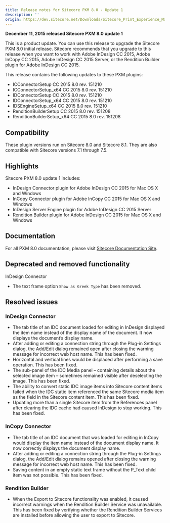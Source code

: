 ```yaml
---
title: Release notes for Sitecore PXM 8.0 - Update 1
description: ''
origin: https://dev.sitecore.net/Downloads/Sitecore_Print_Experience_Manager/8_0/PXM_80_U1/Release_Notes
---
```


**December 11, 2015 released Sitecore PXM 8.0 update 1**

This is a product update. You can use this release to upgrade the Sitecore PXM 8.0 initial release. Sitecore recommends that you upgrade to this release when you want to work with Adobe InDesign CC 2015, Adobe InCopy CC 2015, Adobe InDesign CC 2015 Server, or the Rendition Builder plugin for Adobe InDesign CC 2015.

This release contains the following updates to these PXM plugins:

-   ICConnectorSetup CC 2015 8.0 rev. 151210
-   ICConnectorSetup_x64 CC 2015 8.0 rev. 151210
-   IDConnectorSetup CC 2015 8.0 rev. 151210
-   IDConnectorSetup_x64 CC 2015 8.0 rev. 151210
-   IDSEngineSetup_x64 CC 2015 8.0 rev. 151210
-   RenditionBuilderSetup CC 2015 8.0 rev. 151208
-   RenditionBuilderSetup_x64 CC 2015 8.0 rev. 151208

## Compatibility

These plugin versions run on Sitecore 8.0 and Sitecore 8.1. They are also compatible with Sitecore versions 7.1 through 7.5.

## Highlights

Sitecore PXM 8.0 update 1 includes:

-   InDesign Connector plugin for Adobe InDesign CC 2015 for Mac OS X and Windows
-   InCopy Connector plugin for Adobe InCopy CC 2015 for Mac OS X and Windows
-   InDesign Server Engine plugin for Adobe InDesign CC 2015 Server
-   Rendition Builder plugin for Adobe InDesign CC 2015 for Mac OS X and Windows

## Documentation

For all PXM 8.0 documentation, please visit [Sitecore Documentation Site](https://doc.sitecore.net/print_experience_manager).

## Deprecated and removed functionality

InDesign Connector

-   The text frame option `Show as Greek Type` has been removed.

## Resolved issues

### InDesign Connector

-   The tab title of an IDC document loaded for editing in InDesign displayed the item name instead of the display name of the document. It now displays the document’s display name.
-   After adding or editing a connection string through the Plug-in Settings dialog, the Add/Edit dialog remained open after closing the warning message for incorrect web host name. This has been fixed.
-   Horizontal and vertical lines would be displaced after performing a save operation. This has been fixed.
-   The sub-panel of the IDC Media panel – containing details about the selected image item – sometimes remained visible after deselecting the image. This has been fixed.
-   The ability to convert static IDC image items into Sitecore content items failed when the IDC static item referenced the same Sitecore media item as the field in the Sitecore content item. This has been fixed.
-   Updating more than a single Sitecore item from the References panel after clearing the IDC cache had caused InDesign to stop working. This has been fixed.

### InCopy Connector

-   The tab title of an IDC document that was loaded for editing in InCopy would display the item name instead of the document display name. It now correctly displays the document display name.
-   After adding or editing a connection string through the Plug-in Settings dialog, the Add/Edit dialog remains opened after closing the warning message for incorrect web host name. This has been fixed.
-   Saving content in an empty static text frame without the P_Text child item was not possible. This has been fixed.

### Rendition Builder

-   When the Export to Sitecore functionality was enabled, it caused incorrect warnings when the Rendition Builder Service was unavailable. This has been fixed by verifying whether the Rendition Builder Services are installed before allowing the user to export to Sitecore.